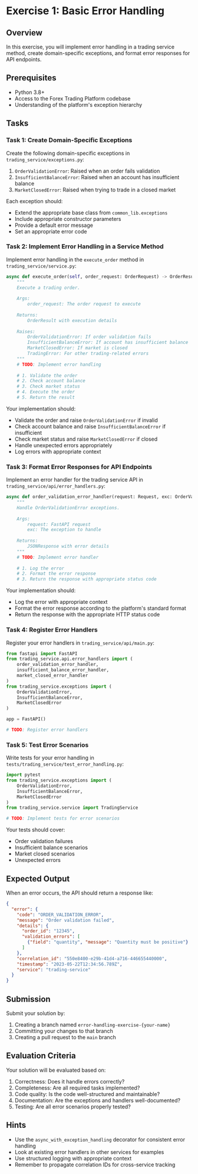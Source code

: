 # Exercise 1: Basic Error Handling

## Overview

In this exercise, you will implement error handling in a trading service method, create domain-specific exceptions, and format error responses for API endpoints.

## Prerequisites

- Python 3.8+
- Access to the Forex Trading Platform codebase
- Understanding of the platform's exception hierarchy

## Tasks

### Task 1: Create Domain-Specific Exceptions

Create the following domain-specific exceptions in `trading_service/exceptions.py`:

1. `OrderValidationError`: Raised when an order fails validation
2. `InsufficientBalanceError`: Raised when an account has insufficient balance
3. `MarketClosedError`: Raised when trying to trade in a closed market

Each exception should:
- Extend the appropriate base class from `common_lib.exceptions`
- Include appropriate constructor parameters
- Provide a default error message
- Set an appropriate error code

### Task 2: Implement Error Handling in a Service Method

Implement error handling in the `execute_order` method in `trading_service/service.py`:

```python
async def execute_order(self, order_request: OrderRequest) -> OrderResult:
    """
    Execute a trading order.
    
    Args:
        order_request: The order request to execute
        
    Returns:
        OrderResult with execution details
        
    Raises:
        OrderValidationError: If order validation fails
        InsufficientBalanceError: If account has insufficient balance
        MarketClosedError: If market is closed
        TradingError: For other trading-related errors
    """
    # TODO: Implement error handling
    
    # 1. Validate the order
    # 2. Check account balance
    # 3. Check market status
    # 4. Execute the order
    # 5. Return the result
```

Your implementation should:
- Validate the order and raise `OrderValidationError` if invalid
- Check account balance and raise `InsufficientBalanceError` if insufficient
- Check market status and raise `MarketClosedError` if closed
- Handle unexpected errors appropriately
- Log errors with appropriate context

### Task 3: Format Error Responses for API Endpoints

Implement an error handler for the trading service API in `trading_service/api/error_handlers.py`:

```python
async def order_validation_error_handler(request: Request, exc: OrderValidationError) -> JSONResponse:
    """
    Handle OrderValidationError exceptions.
    
    Args:
        request: FastAPI request
        exc: The exception to handle
        
    Returns:
        JSONResponse with error details
    """
    # TODO: Implement error handler
    
    # 1. Log the error
    # 2. Format the error response
    # 3. Return the response with appropriate status code
```

Your implementation should:
- Log the error with appropriate context
- Format the error response according to the platform's standard format
- Return the response with the appropriate HTTP status code

### Task 4: Register Error Handlers

Register your error handlers in `trading_service/api/main.py`:

```python
from fastapi import FastAPI
from trading_service.api.error_handlers import (
    order_validation_error_handler,
    insufficient_balance_error_handler,
    market_closed_error_handler
)
from trading_service.exceptions import (
    OrderValidationError,
    InsufficientBalanceError,
    MarketClosedError
)

app = FastAPI()

# TODO: Register error handlers
```

### Task 5: Test Error Scenarios

Write tests for your error handling in `tests/trading_service/test_error_handling.py`:

```python
import pytest
from trading_service.exceptions import (
    OrderValidationError,
    InsufficientBalanceError,
    MarketClosedError
)
from trading_service.service import TradingService

# TODO: Implement tests for error scenarios
```

Your tests should cover:
- Order validation failures
- Insufficient balance scenarios
- Market closed scenarios
- Unexpected errors

## Expected Output

When an error occurs, the API should return a response like:

```json
{
  "error": {
    "code": "ORDER_VALIDATION_ERROR",
    "message": "Order validation failed",
    "details": {
      "order_id": "12345",
      "validation_errors": [
        {"field": "quantity", "message": "Quantity must be positive"}
      ]
    },
    "correlation_id": "550e8400-e29b-41d4-a716-446655440000",
    "timestamp": "2023-05-22T12:34:56.789Z",
    "service": "trading-service"
  }
}
```

## Submission

Submit your solution by:

1. Creating a branch named `error-handling-exercise-{your-name}`
2. Committing your changes to that branch
3. Creating a pull request to the `main` branch

## Evaluation Criteria

Your solution will be evaluated based on:

1. Correctness: Does it handle errors correctly?
2. Completeness: Are all required tasks implemented?
3. Code quality: Is the code well-structured and maintainable?
4. Documentation: Are the exceptions and handlers well-documented?
5. Testing: Are all error scenarios properly tested?

## Hints

- Use the `async_with_exception_handling` decorator for consistent error handling
- Look at existing error handlers in other services for examples
- Use structured logging with appropriate context
- Remember to propagate correlation IDs for cross-service tracking
